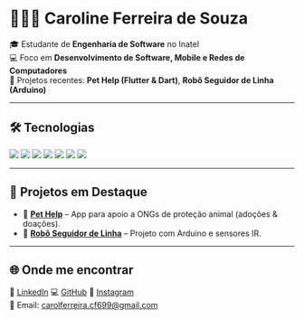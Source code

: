 # 👩🏻‍💻 Caroline Ferreira de Souza  

🎓 Estudante de **Engenharia de Software** no Inatel  
💻 Foco em **Desenvolvimento de Software, Mobile e Redes de Computadores**  
🚀 Projetos recentes: **Pet Help (Flutter & Dart)**, **Robô Seguidor de Linha (Arduino)**

---

## 🛠️ Tecnologias  
<p align="left">
  <img src="https://img.shields.io/badge/Flutter-02569B?logo=flutter&logoColor=white" /> <img src="https://img.shields.io/badge/Dart-0175C2?logo=dart&logoColor=white" /> <img src="https://img.shields.io/badge/C++-00599C?logo=cplusplus&logoColor=white" /> <img src="https://img.shields.io/badge/Python-3776AB?logo=python&logoColor=white" /> <img src="https://img.shields.io/badge/Arduino-00979D?logo=arduino&logoColor=white" /> <img src="https://img.shields.io/badge/Git-F05032?logo=git&logoColor=white" /> <img src="https://img.shields.io/badge/GitHub-181717?logo=github&logoColor=white" />
</p>  

---

## 📌 Projetos em Destaque  
- 🐾 [**Pet Help**](https://github.com/carolferreirauai/pethelp) – App para apoio a ONGs de proteção animal (adoções & doações).
- 🤖 [**Robô Seguidor de Linha**](https://github.com/carolferreirauai/robo) – Projeto com Arduino e sensores IR.  

---

## 🌐 Onde me encontrar  
🔗 [LinkedIn](https://www.linkedin.com/in/carolineferreiradesouza) 💻 [GitHub](https://github.com/carolferreirauai) 📸 [Instagram](https://www.instagram.com/carolferreirauai)  
📧 Email: carolferreira.cf699@gmail.com
